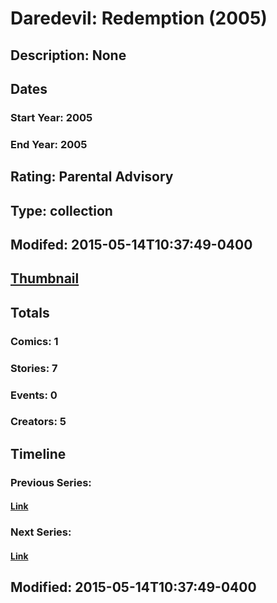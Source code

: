 # Daredevil: Redemption (2005)
## Description: None
## Dates
### Start Year: 2005
### End Year: 2005
## Rating: Parental Advisory
## Type: collection
## Modifed: 2015-05-14T10:37:49-0400
## [Thumbnail](http://i.annihil.us/u/prod/marvel/i/mg/b/40/image_not_available.jpg)
## Totals
### Comics: 1
### Stories: 7
### Events: 0
### Creators: 5
## Timeline
### Previous Series: 
#### [Link]()
### Next Series: 
#### [Link]()
## Modified: 2015-05-14T10:37:49-0400